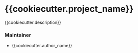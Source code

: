 # {{cookiecutter.project_name}}

{{cookiecutter.description}}

### Maintainer

- {{cookiecutter.author_name}}
